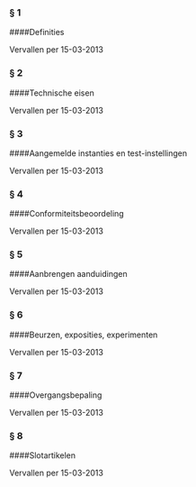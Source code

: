 <meta http-equiv='Content-Type' content='text/html; charset=utf-8' />

### § 1  

####Definities

Vervallen per 15-03-2013 

### § 2  

####Technische eisen

Vervallen per 15-03-2013 

### § 3  

####Aangemelde instanties en test-instellingen

Vervallen per 15-03-2013 

### § 4  

####Conformiteitsbeoordeling

Vervallen per 15-03-2013 

### § 5  

####Aanbrengen aanduidingen

Vervallen per 15-03-2013 

### § 6  

####Beurzen, exposities, experimenten

Vervallen per 15-03-2013 

### § 7  

####Overgangsbepaling

Vervallen per 15-03-2013 

### § 8  

####Slotartikelen

Vervallen per 15-03-2013 


